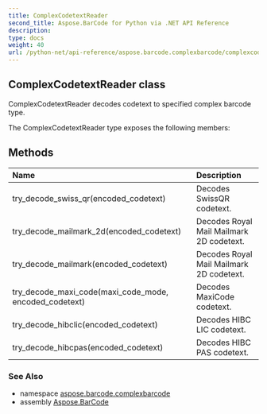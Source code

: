 ```yaml
---
title: ComplexCodetextReader
second_title: Aspose.BarCode for Python via .NET API Reference
description: 
type: docs
weight: 40
url: /python-net/api-reference/aspose.barcode.complexbarcode/complexcodetextreader/
---
```


## ComplexCodetextReader class

ComplexCodetextReader decodes codetext to specified complex barcode type.

The ComplexCodetextReader type exposes the following members:
## Methods
| Name | Description |
| :- | :- |
|try_decode_swiss_qr(encoded_codetext)|Decodes SwissQR codetext.|
|try_decode_mailmark_2d(encoded_codetext)|Decodes Royal Mail Mailmark 2D codetext.|
|try_decode_mailmark(encoded_codetext)|Decodes Royal Mail Mailmark 2D codetext.|
|try_decode_maxi_code(maxi_code_mode, encoded_codetext)|Decodes MaxiCode codetext.|
|try_decode_hibclic(encoded_codetext)|Decodes HIBC LIC codetext.|
|try_decode_hibcpas(encoded_codetext)|Decodes HIBC PAS codetext.|

### See Also

* namespace [aspose.barcode.complexbarcode](/barcode/python-net/api-reference/aspose.barcode.complexbarcode/)
* assembly [Aspose.BarCode](/barcode/python-net/api-reference/)

